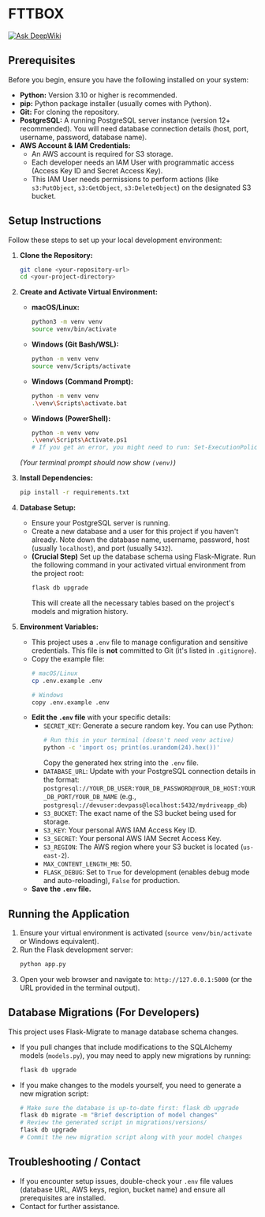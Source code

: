 # FTTBOX

[![Ask DeepWiki](https://deepwiki.com/badge.svg)](https://deepwiki.com/Filuuus/RespaldoBravos)

## Prerequisites

Before you begin, ensure you have the following installed on your system:

* **Python:** Version 3.10 or higher is recommended.
* **pip:** Python package installer (usually comes with Python).
* **Git:** For cloning the repository.
* **PostgreSQL:** A running PostgreSQL server instance (version 12+ recommended). You will need database connection details (host, port, username, password, database name).
* **AWS Account & IAM Credentials:**
    * An AWS account is required for S3 storage.
    * Each developer needs an IAM User with programmatic access (Access Key ID and Secret Access Key).
    * This IAM User needs permissions to perform actions (like `s3:PutObject`, `s3:GetObject`, `s3:DeleteObject`) on the designated S3 bucket.

## Setup Instructions

Follow these steps to set up your local development environment:

1.  **Clone the Repository:**
    ```bash
    git clone <your-repository-url>
    cd <your-project-directory>
    ```

2.  **Create and Activate Virtual Environment:**
    * **macOS/Linux:**
        ```bash
        python3 -m venv venv
        source venv/bin/activate
        ```
    * **Windows (Git Bash/WSL):**
        ```bash
        python -m venv venv
        source venv/Scripts/activate 
        ```
    * **Windows (Command Prompt):**
        ```bash
        python -m venv venv
        .\venv\Scripts\activate.bat
        ```
    * **Windows (PowerShell):**
        ```bash
        python -m venv venv
        .\venv\Scripts\Activate.ps1 
        # If you get an error, you might need to run: Set-ExecutionPolicy -ExecutionPolicy RemoteSigned -Scope Process 
        ```
    *(Your terminal prompt should now show `(venv)`)*

3.  **Install Dependencies:**
    ```bash
    pip install -r requirements.txt
    ```

4.  **Database Setup:**
    * Ensure your PostgreSQL server is running.
    * Create a new database and a user for this project if you haven't already. Note down the database name, username, password, host (usually `localhost`), and port (usually `5432`).
    * **(Crucial Step)** Set up the database schema using Flask-Migrate. Run the following command in your activated virtual environment from the project root:
        ```bash
        flask db upgrade
        ```
        This will create all the necessary tables based on the project's models and migration history.

5.  **Environment Variables:**
    * This project uses a `.env` file to manage configuration and sensitive credentials. This file is **not** committed to Git (it's listed in `.gitignore`).
    * Copy the example file:
        ```bash
        # macOS/Linux
        cp .env.example .env 

        # Windows
        copy .env.example .env 
        ```
    * **Edit the `.env` file** with your specific details:
        * `SECRET_KEY`: Generate a secure random key. You can use Python:
            ```bash
            # Run this in your terminal (doesn't need venv active)
            python -c 'import os; print(os.urandom(24).hex())' 
            ```
            Copy the generated hex string into the `.env` file.
        * `DATABASE_URL`: Update with your PostgreSQL connection details in the format: `postgresql://YOUR_DB_USER:YOUR_DB_PASSWORD@YOUR_DB_HOST:YOUR_DB_PORT/YOUR_DB_NAME` (e.g., `postgresql://devuser:devpass@localhost:5432/mydriveapp_db`)
        * `S3_BUCKET`: The exact name of the S3 bucket being used for storage.
        * `S3_KEY`: Your personal AWS IAM Access Key ID.
        * `S3_SECRET`: Your personal AWS IAM Secret Access Key.
        * `S3_REGION`: The AWS region where your S3 bucket is located (`us-east-2`).
        * `MAX_CONTENT_LENGTH_MB`: 50.
        * `FLASK_DEBUG`: Set to `True` for development (enables debug mode and auto-reloading), `False` for production.
    * **Save the `.env` file.**

## Running the Application

1.  Ensure your virtual environment is activated (`source venv/bin/activate` or Windows equivalent).
2.  Run the Flask development server:
    ```bash
    python app.py
    ```
3.  Open your web browser and navigate to: `http://127.0.0.1:5000` (or the URL provided in the terminal output).

## Database Migrations (For Developers)

This project uses Flask-Migrate to manage database schema changes.

* If you pull changes that include modifications to the SQLAlchemy models (`models.py`), you may need to apply new migrations by running:
    ```bash
    flask db upgrade
    ```
* If you make changes to the models yourself, you need to generate a new migration script:
    ```bash
    # Make sure the database is up-to-date first: flask db upgrade
    flask db migrate -m "Brief description of model changes" 
    # Review the generated script in migrations/versions/
    flask db upgrade 
    # Commit the new migration script along with your model changes
    ```

## Troubleshooting / Contact

* If you encounter setup issues, double-check your `.env` file values (database URL, AWS keys, region, bucket name) and ensure all prerequisites are installed.
* Contact for further assistance.